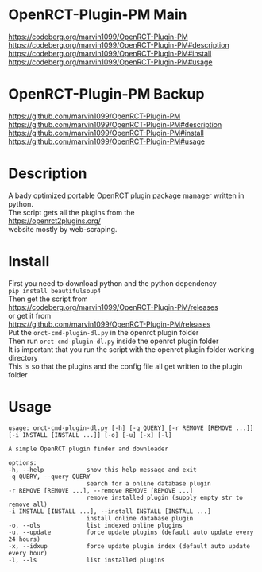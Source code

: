 # OpenRCT-Plugin-PM Main
https://codeberg.org/marvin1099/OpenRCT-Plugin-PM  
https://codeberg.org/marvin1099/OpenRCT-Plugin-PM#description  
https://codeberg.org/marvin1099/OpenRCT-Plugin-PM#install  
https://codeberg.org/marvin1099/OpenRCT-Plugin-PM#usage  
# OpenRCT-Plugin-PM Backup
https://github.com/marvin1099/OpenRCT-Plugin-PM  
https://github.com/marvin1099/OpenRCT-Plugin-PM#description  
https://github.com/marvin1099/OpenRCT-Plugin-PM#install  
https://github.com/marvin1099/OpenRCT-Plugin-PM#usage   

# Description
A bady optimized portable OpenRCT plugin package manager written in python.  
The script gets all the plugins from the   
https://openrct2plugins.org/  
website mostly by web-scraping.  

# Install
First you need to download python and the python dependency  
```pip install beautifulsoup4 ```  
Then get the script from  
https://codeberg.org/marvin1099/OpenRCT-Plugin-PM/releases  
or get it from  
https://github.com/marvin1099/OpenRCT-Plugin-PM/releases  
Put the ```orct-cmd-plugin-dl.py``` in the openrct plugin folder  
Then run ```orct-cmd-plugin-dl.py``` inside the openrct plugin folder  
It is important that you run the script with the openrct plugin folder working directory  
This is so that the plugins and the config file all get written to the plugin folder

# Usage
    usage: orct-cmd-plugin-dl.py [-h] [-q QUERY] [-r REMOVE [REMOVE ...]] [-i INSTALL [INSTALL ...]] [-o] [-u] [-x] [-l]

    A simple OpenRCT plugin finder and downloader

    options:
    -h, --help            show this help message and exit
    -q QUERY, --query QUERY
                          search for a online database plugin
    -r REMOVE [REMOVE ...], --remove REMOVE [REMOVE ...]
                          remove installed plugin (supply empty str to remove all)
    -i INSTALL [INSTALL ...], --install INSTALL [INSTALL ...]
                          install online database plugin
    -o, --ols             list indexed online plugins
    -u, --update          force update plugins (default auto update every 24 hours)
    -x, --idxup           force update plugin index (default auto update every hour)
    -l, --ls              list installed plugins 